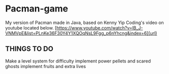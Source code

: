 # Pacman-game
My version of Pacman made in Java, based on Kenny Yip Coding's video on youtube located below.
[https://www.youtube.com/watch?v=lB_J-VNMVpE&list=PLnKe36F30Y4Y1XQOqNsL9Fgg_p6nYhcng&index=6](url)


THINGS TO DO
-------------
Make a level system for difficulty
implement power pellets and scared ghosts
implement fruits and extra lives
